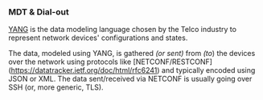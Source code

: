 ### MDT & Dial-out

[YANG](https://datatracker.ietf.org/doc/html/rfc6020) is the data modeling language chosen by the Telco industry to represent
network devices' configurations and states.

The data, modeled using YANG, is gathered _(or sent)_ from _(to_) the devices over the network using protocols like [NETCONF\/RESTCONF]
(https://datatracker.ietf.org/doc/html/rfc6241) and typically encoded using JSON or XML. The data sent/received via NETCONF is usually
going over SSH (or, more generic, TLS).


